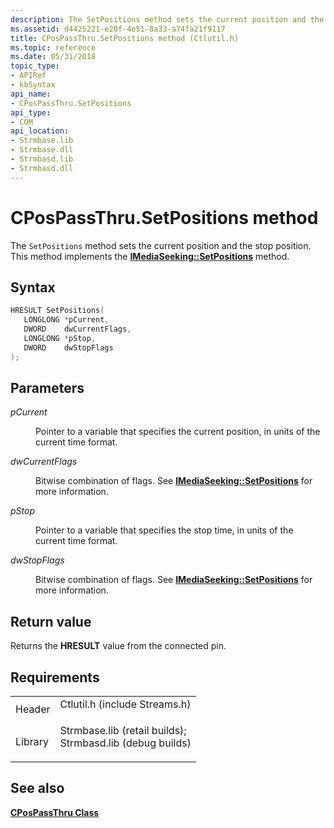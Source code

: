 ```yaml
---
description: The SetPositions method sets the current position and the stop position. This method implements the IMediaSeeking::SetPositions method.
ms.assetid: d4425221-e20f-4e51-8a33-a74fa21f9117
title: CPosPassThru.SetPositions method (Ctlutil.h)
ms.topic: reference
ms.date: 05/31/2018
topic_type: 
- APIRef
- kbSyntax
api_name: 
- CPosPassThru.SetPositions
api_type: 
- COM
api_location: 
- Strmbase.lib
- Strmbase.dll
- Strmbasd.lib
- Strmbasd.dll
---
```


# CPosPassThru.SetPositions method

The `SetPositions` method sets the current position and the stop position. This method implements the [**IMediaSeeking::SetPositions**](/windows/desktop/api/Strmif/nf-strmif-imediaseeking-setpositions) method.

## Syntax


```C++
HRESULT SetPositions(
   LONGLONG *pCurrent,
   DWORD    dwCurrentFlags,
   LONGLONG *pStop,
   DWORD    dwStopFlags
);
```



## Parameters

<dl> <dt>

*pCurrent* 
</dt> <dd>

Pointer to a variable that specifies the current position, in units of the current time format.

</dd> <dt>

*dwCurrentFlags* 
</dt> <dd>

Bitwise combination of flags. See [**IMediaSeeking::SetPositions**](/windows/desktop/api/Strmif/nf-strmif-imediaseeking-setpositions) for more information.

</dd> <dt>

*pStop* 
</dt> <dd>

Pointer to a variable that specifies the stop time, in units of the current time format.

</dd> <dt>

*dwStopFlags* 
</dt> <dd>

Bitwise combination of flags. See [**IMediaSeeking::SetPositions**](/windows/desktop/api/Strmif/nf-strmif-imediaseeking-setpositions) for more information.

</dd> </dl>

## Return value

Returns the **HRESULT** value from the connected pin.

## Requirements



|                    |                                                                                                                                                                                            |
|--------------------|--------------------------------------------------------------------------------------------------------------------------------------------------------------------------------------------|
| Header<br/>  | <dl> <dt>Ctlutil.h (include Streams.h)</dt> </dl>                                                                                   |
| Library<br/> | <dl> <dt>Strmbase.lib (retail builds); </dt> <dt>Strmbasd.lib (debug builds)</dt> </dl> |



## See also

<dl> <dt>

[**CPosPassThru Class**](cpospassthru.md)
</dt> </dl>

 

 




